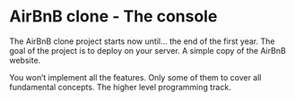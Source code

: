 # AirBnB clone - The console

The AirBnB clone project starts now until… the end of the first year.
The goal of the project is to deploy on your server.
A simple copy of the AirBnB website.

You won’t implement all the features.
Only some of them to cover all fundamental concepts.
The higher level programming track.

